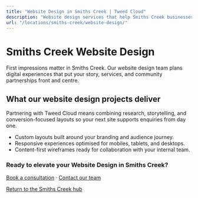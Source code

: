 ```yaml
---
title: "Website Design in Smiths Creek | Tweed Cloud"
description: "Website design services that help Smiths Creek businesses stand out online."
url: "/locations/smiths-creek/website-design/"
---
```


# Smiths Creek Website Design

First impressions matter in Smiths Creek. Our website design team plans digital experiences that put your story, services, and community partnerships front and centre.

## What our website design projects deliver

Partnering with Tweed Cloud means combining research, storytelling, and conversion-focused layouts so your next site supports enquiries from day one.

- Custom layouts built around your branding and audience journey.
- Responsive experiences optimised for mobiles, tablets, and desktops.
- Content-first wireframes ready for collaboration with your internal team.

### Ready to elevate your Website Design in Smiths Creek?

[Book a consultation](/consultation/) · [Contact our team](/contact/)

[Return to the Smiths Creek hub](/locations/smiths-creek/)
